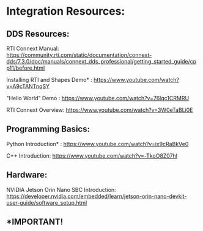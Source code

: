 # Integration Resources:

## DDS Resources:      
RTI Connext Manual: https://community.rti.com/static/documentation/connext-dds/7.3.0/doc/manuals/connext_dds_professional/getting_started_guide/cpp11/before.html

Installing RTI and Shapes Demo* : https://www.youtube.com/watch?v=A9cTANTnqSY

"Hello World" Demo : https://www.youtube.com/watch?v=76lqc1CRMRU

RTI Connext Overview: https://www.youtube.com/watch?v=3W0eTaBLi0E


## Programming Basics:   
Python Introduction* : https://www.youtube.com/watch?v=ix9cRaBkVe0

C++ Introduction: https://www.youtube.com/watch?v=-TkoO8Z07hI

## Hardware:
NVIDIA Jetson Orin Nano SBC Introduction: https://developer.nvidia.com/embedded/learn/jetson-orin-nano-devkit-user-guide/software_setup.html




## *IMPORTANT!
